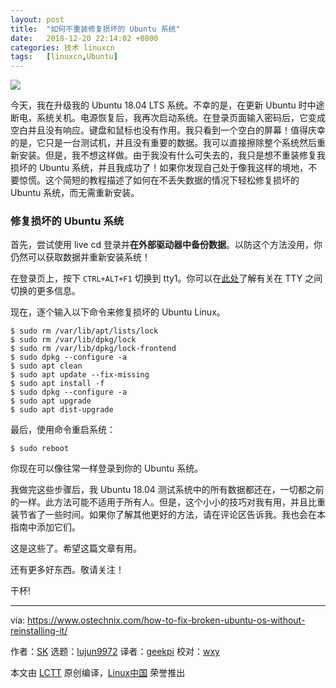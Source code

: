 ```yaml
---
layout: post
title:	"如何不重装修复损坏的 Ubuntu 系统"
date:	2018-12-20 22:14:02 +0800 
categories:	技术 linuxcn 
tags:	[linuxcn,Ubuntu]
---
```



![](/Asserts/Images//attachment/album/201812/20/221412drfzewj3oj9z5mrb.jpg)


今天，我在升级我的 Ubuntu 18.04 LTS 系统。不幸的是，在更新 Ubuntu 时中途断电，系统关机。电源恢复后，我再次启动系统。在登录页面输入密码后，它变成空白并且没有响应。键盘和鼠标也没有作用。我只看到一个空白的屏幕！值得庆幸的是，它只是一台测试机，并且没有重要的数据。我可以直接擦除整个系统然后重新安装。但是，我不想这样做。由于我没有什么可失去的，我只是想不重装修复我损坏的 Ubuntu 系统，并且我成功了！如果你发现自己处于像我这样的境地，不要惊慌。这个简短的教程描述了如何在不丢失数据的情况下轻松修复损坏的 Ubuntu 系统，而无需重新安装。


### 修复损坏的 Ubuntu 系统


首先，尝试使用 live cd 登录并**在外部驱动器中备份数据**。以防这个方法没用，你仍然可以获取数据并重新安装系统！


在登录页上，按下 `CTRL+ALT+F1` 切换到 tty1。你可以在[此处](https://www.ostechnix.com/how-to-switch-between-ttys-without-using-function-keys-in-linux/)了解有关在 TTY 之间切换的更多信息。


现在，逐个输入以下命令来修复损坏的 Ubuntu Linux。



```
$ sudo rm /var/lib/apt/lists/lock
$ sudo rm /var/lib/dpkg/lock
$ sudo rm /var/lib/dpkg/lock-frontend
$ sudo dpkg --configure -a
$ sudo apt clean
$ sudo apt update --fix-missing
$ sudo apt install -f
$ sudo dpkg --configure -a
$ sudo apt upgrade
$ sudo apt dist-upgrade
```

最后，使用命令重启系统：



```
$ sudo reboot
```

你现在可以像往常一样登录到你的 Ubuntu 系统。


我做完这些步骤后，我 Ubuntu 18.04 测试系统中的所有数据都还在，一切都之前的一样。此方法可能不适用于所有人。但是，这个小小的技巧对我有用，并且比重装节省了一些时间。如果你了解其他更好的方法，请在评论区告诉我。我也会在本指南中添加它们。


这是这些了。希望这篇文章有用。


还有更多好东西。敬请关注！


干杯!




---


via: <https://www.ostechnix.com/how-to-fix-broken-ubuntu-os-without-reinstalling-it/>


作者：[SK](https://www.ostechnix.com/author/sk/) 选题：[lujun9972](https://github.com/lujun9972) 译者：[geekpi](https://github.com/geekpi) 校对：[wxy](https://github.com/wxy)


本文由 [LCTT](https://github.com/LCTT/TranslateProject) 原创编译，[Linux中国](https://linux.cn/) 荣誉推出
